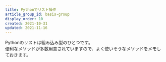 ```yaml
---
title: Pythonでリスト操作
article_group_id: basis-group
display_order: 10
created: 2021-10-31
updated: 2021-11-16
---
```

Pythonのリストは組み込み型のひとつです。  
便利なメソッドが多数用意されていますので、よく使いそうなメソッドをメモしておきます。
